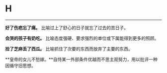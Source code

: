 # H

---

**好了伤疤忘了痛。** 比喻过上了舒心的日子就忘了过去的苦日子。

**会哭的孩子有奶吃。** 比喻态度强硬、要求强烈的单位或下属能得到更多的照顾。

**捡了芝麻丢了西瓜。** 比喻抓住了次要的东西而放弃了主要的东西。

**皇帝的女儿不愁嫁。**自恃某一外部条件优越而不思主观努力，用以批评一种因循守旧思想。

